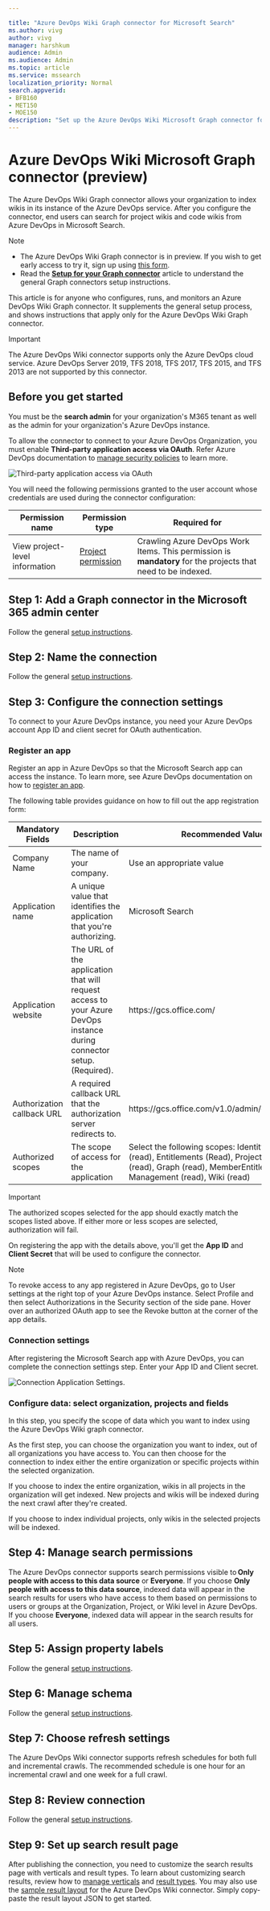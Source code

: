 ```yaml
--- 

title: "Azure DevOps Wiki Graph connector for Microsoft Search" 
ms.author: vivg 
author: vivg 
manager: harshkum 
audience: Admin
ms.audience: Admin 
ms.topic: article 
ms.service: mssearch 
localization_priority: Normal 
search.appverid: 
- BFB160 
- MET150 
- MOE150 
description: "Set up the Azure DevOps Wiki Microsoft Graph connector for Microsoft Search" 
---
```


# Azure DevOps Wiki Microsoft Graph connector (preview)

The Azure DevOps Wiki Graph connector allows your organization to index wikis in its instance of the Azure DevOps service. After you configure the connector, end users can search for project wikis and code wikis from Azure DevOps in Microsoft Search.

> [!NOTE]
> * The Azure DevOps Wiki Graph connector is in preview. If you wish to get early access to try it, sign up using [this form](https://forms.office.com/r/JniPmK5bzm).
> * Read the [**Setup for your Graph connector**](configure-connector.md) article to understand the general Graph connectors setup instructions.

This article is for anyone who configures, runs, and monitors an Azure DevOps Wiki Graph connector. It supplements the general setup process, and shows instructions that apply only for the Azure DevOps Wiki Graph connector.

>[!IMPORTANT]
>The Azure DevOps Wiki connector supports only the Azure DevOps cloud service. Azure DevOps Server 2019, TFS 2018, TFS 2017, TFS 2015, and TFS 2013 are not supported by this connector.

<!---## Before you get started-->
## Before you get started
You must be the **search admin** for your organization's M365 tenant as well as the admin for your organization's Azure DevOps instance.

To allow the connector to connect to your Azure DevOps Organization, you must enable **Third-party application access via OAuth**. Refer Azure DevOps documentation to [manage security policies](/azure/devops/organizations/accounts/change-application-access-policies?view=azure-devops#manage-a-policy&preserve-view=true) to learn more.

![Third-party application access via OAuth](media/ado-workitems-connector-security-policies.png)

You will need the following permissions granted to the user account whose credentials are used during the connector configuration:

| Permission name | Permission type | Required for |
| ------------ | ------------ | ------------ |
| View project-level information | [Project permission](/azure/devops/organizations/security/permissions?view=azure-devops&tabs=preview-page#project-level-permissions&preserve-view=true) | Crawling Azure DevOps Work Items. This permission is **mandatory** for the projects that need to be indexed. |

## Step 1: Add a Graph connector in the Microsoft 365 admin center

Follow the general [setup instructions](./configure-connector.md).
<!---If the above phrase does not apply, delete it and insert specific details for your data source that are different from general setup 
instructions.-->

## Step 2: Name the connection

Follow the general [setup instructions](./configure-connector.md).
<!---If the above phrase does not apply, delete it and insert specific details for your data source that are different from general setup 
instructions.-->

## Step 3: Configure the connection settings

To connect to your Azure DevOps instance, you need your Azure DevOps account App ID and client secret for OAuth authentication.

### Register an app

Register an app in Azure DevOps so that the Microsoft Search app can access the instance. To learn more, see Azure DevOps documentation on how to [register an app](/azure/devops/integrate/get-started/authentication/oauth?preserve-view=true&view=azure-devops#register-your-app).

The following table provides guidance on how to fill out the app registration form:

Mandatory Fields | Description | Recommended Value
--- | --- | ---
| Company Name         | The name of your company. | Use an appropriate value   |
| Application name     | A unique value that identifies the application that you're authorizing.    | Microsoft Search     |
| Application website  | The URL of the application that will request access to your Azure DevOps instance during connector setup. (Required).  | https://<span>gcs.office.</span>com/
| Authorization callback URL        | A required callback URL that the authorization server redirects to. | https://<span>gcs.office.</span>com/v1.0/admin/oauth/callback|
| Authorized scopes | The scope of access for the application | Select the following scopes: Identity (read), Code (read), Entitlements (Read), Project and team (read), Graph (read), MemberEntitlement Management (read), Wiki (read) |

>[!IMPORTANT]
>The authorized scopes selected for the app should exactly match the scopes listed above. If either more or less scopes are selected, authorization will fail.

On registering the app with the details above, you'll get the **App ID** and **Client Secret** that will be used to configure the connector.

>[!NOTE]
>To revoke access to any app registered in Azure DevOps, go to User settings at the right top of your Azure DevOps instance. Select Profile and then select Authorizations in the Security section of the side pane. Hover over an authorized OAuth app to see the Revoke button at the corner of the app details.

### Connection settings

After registering the Microsoft Search app with Azure DevOps, you can complete the connection settings step. Enter your App ID and Client secret.

![Connection Application Settings.](media/azure-devops-wiki-connection-settings.png)

### Configure data: select organization, projects and fields
In this step, you specify the scope of data which you want to index using the Azure DevOps Wiki graph connector.

As the first step, you can choose the organization you want to index, out of all organizations you have access to. You can then choose for the connection to index either the entire organization or specific projects within the selected organization.

If you choose to index the entire organization, wikis in all projects in the organization will get indexed. New projects and wikis will be indexed during the next crawl after they're created.

If you choose to index individual projects, only wikis in the selected projects will be indexed.

## Step 4: Manage search permissions

The Azure DevOps connector supports search permissions visible to **Only people with access to this data source** or **Everyone**. If you choose **Only people with access to this data source**, indexed data will appear in the search results for users who have access to them based on permissions to users or groups at the Organization, Project, or Wiki level in Azure DevOps. If you choose **Everyone**, indexed data will appear in the search results for all users.

## Step 5: Assign property labels

Follow the general [setup instructions](./configure-connector.md).

## Step 6: Manage schema

Follow the general [setup instructions](./configure-connector.md).

## Step 7: Choose refresh settings

The Azure DevOps Wiki connector supports refresh schedules for both full and incremental crawls.
The recommended schedule is one hour for an incremental crawl and one week for a full crawl.

## Step 8: Review connection

Follow the general [setup instructions](./configure-connector.md).

<!---If the above phrase does not apply, delete it and insert specific details for your data source that are different from general setup 
instructions.-->

## Step 9: Set up search result page

After publishing the connection, you need to customize the search results page with verticals and result types. To learn about customizing search results, review how to [manage verticals](manage-verticals.md) and [result types](manage-result-types.md).
You may also use the [sample result layout](azure-devops-wiki-connector-result-layout.md) for the Azure DevOps Wiki connector. Simply copy-paste the result layout JSON to get started.

<!---## Troubleshooting-->
<!---Insert troubleshooting recommendations for this data source-->

<!---## Limitations-->
<!---Insert limitations for this data source-->
